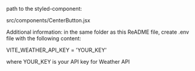 path to the styled-component:

src/components/CenterButton.jsx

Additional information:
in the same folder as this ReADME file, create .env file with the following content:

VITE_WEATHER_API_KEY = 'YOUR_KEY'

where YOUR_KEY is your API key for Weather API
